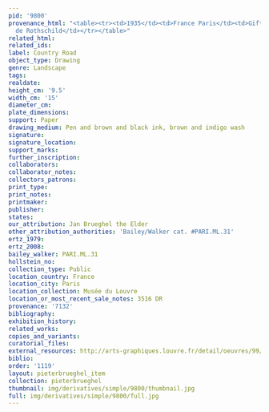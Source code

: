 ```yaml
---
pid: '9800'
provenance_html: "<table><tr><td>1935</td><td>France Paris</td><td>Gift of Baron Edmund
  de Rothschild</td></tr></table>"
related_html: 
related_ids: 
label: Country Road
object_type: Drawing
genre: Landscape
tags: 
realdate: 
height_cm: '9.5'
width_cm: '15'
diameter_cm: 
plate_dimensions: 
support: Paper
drawing_medium: Pen and brown and black ink, brown and indigo wash
signature: 
signature_location: 
support_marks: 
further_inscription: 
collaborators: 
collaborator_notes: 
collectors_patrons: 
print_type: 
print_notes: 
printmaker: 
publisher: 
states: 
our_attribution: Jan Brueghel the Elder
other_attribution_authorities: 'Bailey/Walker cat. #PARI.ML.31'
ertz_1979: 
ertz_2008: 
bailey_walker: PARI.ML.31
hollstein_no: 
collection_type: Public
location_country: France
location_city: Paris
location_collection: Musée du Louvre
location_or_most_recent_sale_notes: 3516 DR
provenance: '7132'
bibliography: 
exhibition_history: 
related_works: 
copies_and_variants: 
curatorial_files: 
external_resources: http://arts-graphiques.louvre.fr/detail/oeuvres/99/537624-Route-de-campagne
biblio: 
order: '1119'
layout: pieterbrueghel_item
collection: pieterbrueghel
thumbnail: img/derivatives/simple/9800/thumbnail.jpg
full: img/derivatives/simple/9800/full.jpg
---
```

